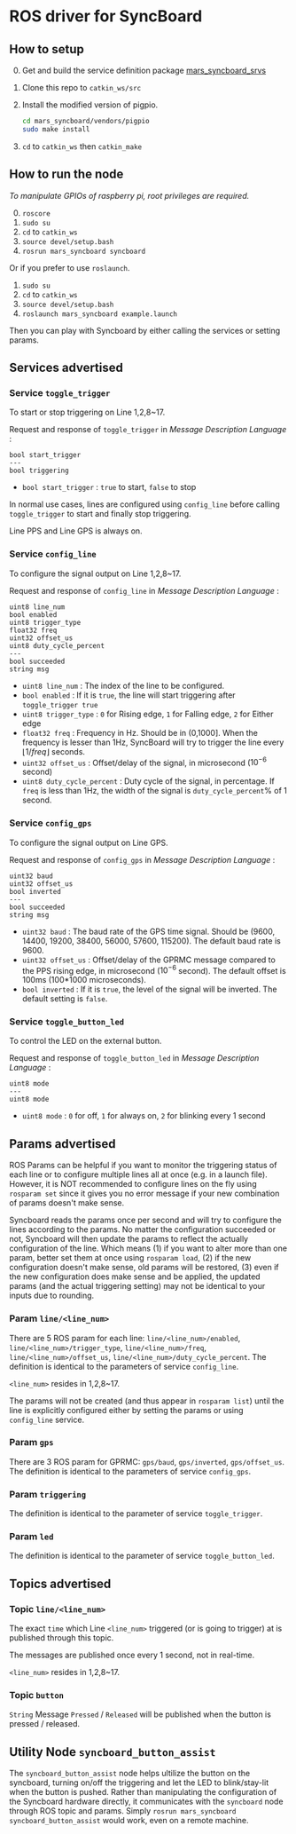 # ROS driver for SyncBoard

## How to setup

0. Get and build the service definition package [mars_syncboard_srvs](https://github.com/Luxcoldury/mars_syncboard_srvs)

1. Clone this repo to `catkin_ws/src`

2. Install the modified version of pigpio.

   ```bash
   cd mars_syncboard/vendors/pigpio
   sudo make install
   ```

3. `cd` to `catkin_ws` then `catkin_make`

## How to run the node

*To manipulate GPIOs of raspberry pi, root privileges are required.*

0. `roscore`
1. `sudo su`
2. `cd` to `catkin_ws`
3. `source devel/setup.bash`
4. `rosrun mars_syncboard syncboard`

Or if you prefer to use `roslaunch`.

1. `sudo su`
2. `cd` to `catkin_ws`
3. `source devel/setup.bash`
4. `roslaunch mars_syncboard example.launch`

Then you can play with Syncboard by either calling the services or setting params.

## Services advertised

### Service `toggle_trigger`

To start or stop triggering on Line 1,2,8~17.

Request and response of `toggle_trigger` in *Message Description Language* :

```
bool start_trigger
---
bool triggering
```

* `bool start_trigger` : `true` to start, `false` to stop

In normal use cases, lines are configured using `config_line` before calling `toggle_trigger` to start and finally stop triggering.

Line PPS and Line GPS is always on.

### Service `config_line`

To configure the signal output on Line 1,2,8~17.

Request and response of `config_line` in *Message Description Language* :

```
uint8 line_num
bool enabled
uint8 trigger_type
float32 freq
uint32 offset_us
uint8 duty_cycle_percent
---
bool succeeded
string msg
```

* `uint8 line_num` : The index of the line to be configured.
* `bool enabled` : If it is `true`, the line will start triggering after `toggle_trigger true`
* `uint8 trigger_type` : `0` for Rising edge, `1` for Falling edge, `2` for Either edge
* `float32 freq` : Frequency in Hz. Should be in (0,1000]. When the frequency is lesser than 1Hz, SyncBoard will try to trigger the line every $\lfloor 1/freq \rfloor$ seconds.
* `uint32 offset_us` : Offset/delay of the signal, in microsecond ($10^{-6}$ second)
* `uint8 duty_cycle_percent` : Duty cycle of the signal, in percentage. If `freq` is less than 1Hz, the width of the signal is `duty_cycle_percent`% of 1 second.

### Service `config_gps`

To configure the signal output on Line GPS.

Request and response of `config_gps` in *Message Description Language* :

```
uint32 baud
uint32 offset_us
bool inverted
---
bool succeeded
string msg
```

* `uint32 baud` : The baud rate of the GPS time signal. Should be (9600, 14400, 19200, 38400, 56000, 57600, 115200). The default baud rate is 9600.
* `uint32 offset_us` :  Offset/delay of the GPRMC message compared to the PPS rising edge, in microsecond ($10^{-6}$ second). The default offset is 100ms (100*1000 microseconds).
* `bool inverted` : If it is `true`, the level of the signal will be inverted. The default setting is `false`.

### Service `toggle_button_led`

To control the LED on the external button.

Request and response of `toggle_button_led` in *Message Description Language* :

```
uint8 mode
---
uint8 mode
```

* `uint8 mode` : `0` for off, `1` for always on, `2` for blinking every 1 second

## Params advertised

ROS Params can be helpful if you want to monitor the triggering status of each line or to configure multiple lines all at once (e.g. in a launch file). However, it is NOT recommended to configure lines on the fly using `rosparam set` since it gives you no error message if your new combination of params doesn't make sense.

Syncboard reads the params once per second and will try to configure the lines according to the params. No matter the configuration succeeded or not, Syncboard will then update the params to reflect the actually configuration of the line. Which means (1) if you want to alter more than one param, better set them at once using `rosparam load`, (2) if the new configuration doesn't make sense, old params will be restored, (3) even if the new configuration does make sense and be applied, the updated params (and the actual triggering setting) may not be identical to your inputs due to rounding.

### Param `line/<line_num>`

There are 5 ROS param for each line: `line/<line_num>/enabled`, `line/<line_num>/trigger_type`, `line/<line_num>/freq`, `line/<line_num>/offset_us`, `line/<line_num>/duty_cycle_percent`.  The definition is identical to the parameters of service `config_line`.

`<line_num>` resides in 1,2,8~17.

The params will not be created (and thus appear in `rosparam list`) until the line is explicitly configured either by setting the params or using `config_line` service.

### Param `gps`

There are 3 ROS param for GPRMC: `gps/baud`, `gps/inverted`, `gps/offset_us`.  The definition is identical to the parameters of service `config_gps`.

### Param `triggering`

The definition is identical to the parameter of service `toggle_trigger`.

### Param `led`

The definition is identical to the parameter of service `toggle_button_led`.

## Topics advertised

### Topic `line/<line_num>`

The exact `time` which Line `<line_num>` triggered (or is going to trigger) at is published through this topic.

The messages are published once every 1 second, not in real-time.

`<line_num>` resides in 1,2,8~17.

### Topic `button`

`String` Message `Pressed` / `Released` will be published when the button is pressed / released.

## Utility Node `syncboard_button_assist`

The `syncboard_button_assist` node helps ultilize the button on the syncboard, turning on/off the triggering and let the LED to blink/stay-lit when the button is pushed. Rather than manipulating the configuration of the Syncboard hardware directly, it communicates with the `syncboard` node through ROS topic and params. Simply `rosrun mars_syncboard syncboard_button_assist` would work, even on a remote machine.